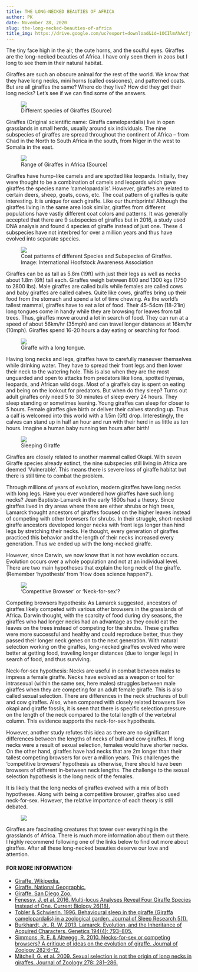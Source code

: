 ```yaml
---
title: THE LONG-NECKED BEAUTIES OF AFRICA
author: PK
date: November 28, 2020
slug: the-long-necked-beauties-of-africa
title_img: https://drive.google.com/uc?export=download&id=1OCIlmAhAcfjfaUg15ED20pTcQtX6CtBs
---
```


The tiny face high in the air, the cute horns, and the soulful eyes. Giraffes are the long-necked beauties of Africa. I have only seen them in zoos but I long to see them in their natural habitat.

Giraffes are such an obscure animal for the rest of the world. We know that they have long necks, mini horns (called ossicones), and patterned coats. But are all giraffes the same? Where do they live? How did they get their long necks? Let’s see if we can find some of the answers.

<figure class="image">
  <img style="max-width: 300px;" src="https://drive.google.com/uc?export=download&id=1QS6_9CNFZxrS17F5K72HVxjc2auMwf0B">
  <figcaption>Different species of Giraffes (Source)</figcaption>
</figure>


Giraffes (Original scientific name: Giraffa camelopardalis) live in open grasslands in small herds, usually around six individuals. The nine subspecies of giraffes are spread throughout the continent of Africa – from Chad in the North to South Africa in the south, from Niger in the west to Somalia in the east.


<figure class="image">
  <img src="https://drive.google.com/uc?export=download&id=1MGfi1OLf3RATBMawGtk-bdw-sjoNBBFm">
  <figcaption>Range of Giraffes in Africa (Source)</figcaption>
</figure>


Giraffes have hump-like camels and are spotted like leopards. Initially, they were thought to be a combination of camels and leopards which gave giraffes the species name ‘camelopardalis’. However, giraffes are related to certain deers, sheep, goats, cows, etc. The coat pattern of giraffes is quite interesting. It is unique for each giraffe. Like our thumbprints! Although the giraffes living in the same area look similar, giraffes from different populations have vastly different coat colors and patterns. It was generally accepted that there are 9 subspecies of giraffes but in 2016, a study used DNA analysis and found 4 species of giraffe instead of just one. These 4 subspecies have not interbred for over a million years and thus have evolved into separate species.

<figure class="image">
  <img style="max-width: 300px;" src="https://drive.google.com/uc?export=download&id=1Smlpja4BRjQchf6ghERnX7j984okp-O_">
  <figcaption>Coat patterns of different Species and Subspecies of Giraffes.
Image: International Hoofstock Awareness Association</figcaption>
</figure>

Giraffes can be as tall as 5.8m (19ft) with just their legs as well as necks about 1.8m (6ft) tall each. Giraffes weigh between 800 and 1300 kgs (1750 to 2800 lbs). Male giraffes are called bulls while females are called cows and baby giraffes are called calves. Quite like cows, giraffes bring up their food from the stomach and spend a lot of time chewing. As the world’s tallest mammal, giraffes have to eat a lot of food. Their 45-54cm (18-21in) long tongues come in handy while they are browsing for leaves from tall trees. Thus, giraffes move around a lot in search of food. They can run at a speed of about 56km/hr (35mph) and can travel longer distances at 16km/hr (10mph). Giraffes spend 16-20 hours a day eating or searching for food.

<figure class="image">
  <img style="max-width: 300px;" src="https://drive.google.com/uc?export=download&id=1ptL85C0FHQKkFfuGapKUFmIePLIyK-qT">
  <figcaption>Giraffe with a long tongue.</figcaption>
</figure>

Having long necks and legs, giraffes have to carefully maneuver themselves while drinking water. They have to spread their front legs and then lower their neck to the watering hole. This is also when they are the most unguarded and open to attacks from predators like lions, spotted hyenas, leopards, and African wild dogs.
Most of a giraffe’s day is spent on eating and being on the lookout for predators. But when do they sleep? Turns out adult giraffes only need 5 to 30 minutes of sleep every 24 hours. They sleep standing or sometimes leaning. Young giraffes can sleep for closer to 5 hours. Female giraffes give birth or deliver their calves standing up. Thus a calf is welcomed into this world with a 1.5m (5ft) drop. Interestingly, the calves can stand up in half an hour and run with their herd in as little as ten hours. Imagine a human baby running ten hours after birth! 

<figure class="image">
  <img style="max-width: 300px;" src="https://drive.google.com/uc?export=download&id=1QXd7kI8zXQTFxTwxlWd_IFb2H5pNa-VX">
  <figcaption>Sleeping Giraffe</figcaption>
</figure>

Giraffes are closely related to another mammal called Okapi. With seven Giraffe species already extinct, the nine subspecies still living in Africa are deemed ‘Vulnerable’. This means there is severe loss of giraffe habitat but there is still time to combat the problem. 

Through millions of years of evolution, modern giraffes have long necks with long legs. Have you ever wondered how giraffes have such long necks?
Jean Baptiste-Lamarck in the early 1800s had a theory. Since giraffes lived in dry areas where there are either shrubs or high trees, Lamarck thought ancestors of giraffes focused on the higher leaves instead of competing with other browsers for shrubs. In their struggle, short-necked giraffe ancestors developed longer necks with front legs longer than hind legs by stretching their necks. He thought, every generation of giraffes practiced this behavior and the length of their necks increased every generation. Thus we ended up with the long-necked giraffe. 

However, since Darwin, we now know that is not how evolution occurs. Evolution occurs over a whole population and not at an individual level. There are two main hypotheses that explain the long neck of the giraffe.
(Remember ‘hypothesis’ from ‘How does science happen?’).


<figure class="image">
  <img  src="https://drive.google.com/uc?export=download&id=1ipgQufaB_VwmoPbUMVO_mDAAqQwiJsLh">
  <figcaption>‘Competitive Browser’ or ‘Neck-for-sex’?</figcaption>
</figure>

Competing browsers hypothesis: As Lamarck suggested, ancestors of giraffes likely competed with various other browsers in the grasslands of Africa. Darwin thought, with the scarcity of food during dry seasons, the giraffes who had longer necks had an advantage as they could eat the leaves on the trees instead of competing for the shrubs. These giraffes were more successful and healthy and could reproduce better, thus they passed their longer neck genes on to the next generation. With natural selection working on the giraffes, long-necked giraffes evolved who were better at getting food, traveling longer distances (due to longer legs) in search of food, and thus surviving. 

Neck-for-sex hypothesis: Necks are useful in combat between males to impress a female giraffe. Necks have evolved as a weapon or tool for intrasexual (within the same sex, here males) struggles between male giraffes when they are competing for an adult female giraffe. This is also called sexual selection. There are differences in the neck structures of bull and cow giraffes. Also, when compared with closely related browsers like okapi and giraffe fossils, it is seen that there is specific selection pressure on the length of the neck compared to the total length of the vertebral column. This evidence supports the neck-for-sex hypothesis.

However,  another study refutes this idea as there are no significant differences between the lengths of necks of bull and cow giraffes. If long necks were a result of sexual selection, females would have shorter necks. On the other hand, giraffes have had necks that are 2m longer than their tallest competing browsers for over a million years. This challenges the ‘competitive browsers’ hypothesis as otherwise, there should have been browsers of different in-between neck lengths. The challenge to the sexual selection hypothesis is the long neck of the females.

It is likely that the long necks of giraffes evolved with a mix of both hypotheses. Along with being a competitive browser, giraffes also used neck-for-sex. However, the relative importance of each theory is still debated.


<figure class="image">
  <img style="max-width: 300px;" src="https://drive.google.com/uc?export=download&id=12_Pww0LE0RoZDoYFF-TXjbbjHvYDvOJX">
</figure>


Giraffes are fascinating creatures that tower over everything in the grasslands of Africa. There is much more information about them out there. I highly recommend following one of the links below to find out more about giraffes. After all these long-necked beauties deserve our love and attention.

#### FOR MORE INFORMATION:

<div class="references">
<div></div>

- [Giraffe. Wikipedia.](https://en.wikipedia.org/wiki/Giraffe)
- [Giraffe. National Geographic.](https://www.nationalgeographic.com/animals/mammals/g/giraffe/)
- [Giraffe. San Diego Zoo.](https://animals.sandiegozoo.org/animals/giraffe)
- [Fenessy, J. et al. 2016. Multi-locus Analyses Reveal Four Giraffe Species Instead of One. Current Biology 26(18).](https://www.sciencedirect.com/science/article/pii/S0960982216307874)
- [Tobler & Schwierin. 1996. Behavioural sleep in the giraffe (Giraffa camelopardalis) in a zoological garden. Journal of Sleep Research 5(1).](https://onlinelibrary.wiley.com/doi/abs/10.1046/j.1365-2869.1996.00010.x)
- [Burkhardt, Jr., R. W. 2013. Lamarck, Evolution, and the Inheritance of Acquired Characters. Genetics 194(4): 793–805.](https://www.ncbi.nlm.nih.gov/pmc/articles/PMC3730912/)
- [Simmons, R. E. & Altwegg, R. 2010. Necks-for-sex or competing browsers? A critique of ideas on the evolution of giraffe. Journal of Zoology 282:6–12.](https://zslpublications.onlinelibrary.wiley.com/doi/epdf/10.1111/j.1469-7998.2010.00711.x)
- [Mitchell, G. et al. 2009. Sexual selection is not the origin of long necks in giraffes. Journal of Zoology 278: 281–286.](https://zslpublications.onlinelibrary.wiley.com/doi/epdf/10.1111/j.1469-7998.2009.00573.x)

</div>